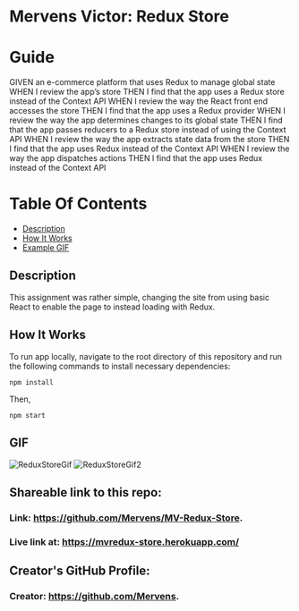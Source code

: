 # Mervens Victor: Redux Store

# Guide
GIVEN an e-commerce platform that uses Redux to manage global state
WHEN I review the app’s store
THEN I find that the app uses a Redux store instead of the Context API
WHEN I review the way the React front end accesses the store
THEN I find that the app uses a Redux provider
WHEN I review the way the app determines changes to its global state
THEN I find that the app passes reducers to a Redux store instead of using the Context API
WHEN I review the way the app extracts state data from the store
THEN I find that the app uses Redux instead of the Context API
WHEN I review the way the app dispatches actions
THEN I find that the app uses Redux instead of the Context API

# Table Of Contents
- [Description](#description)
- [How It Works](#how-it-works)
- [Example GIF](#gif)

## Description  
This assignment was rather simple, changing the site from using basic React to enable the page to instead loading with Redux.
## How It Works  

To run app locally, navigate to the root directory of this repository and run the following commands to install necessary dependencies:

`npm install`

Then,

`npm start`

## GIF  
![ReduxStoreGif](https://user-images.githubusercontent.com/82620500/136963020-84d74104-4766-4282-9f70-51766a5facb5.gif
)
![ReduxStoreGif2](https://user-images.githubusercontent.com/82620500/136963035-1688a6a3-4eff-4a09-9847-7c2ef2728aad.gif
)

## Shareable link to this repo:  

### Link: **https://github.com/Mervens/MV-Redux-Store.**  
### Live link at: **https://mvredux-store.herokuapp.com/**

## Creator's GitHub Profile:  

### Creator: **https://github.com/Mervens.**

